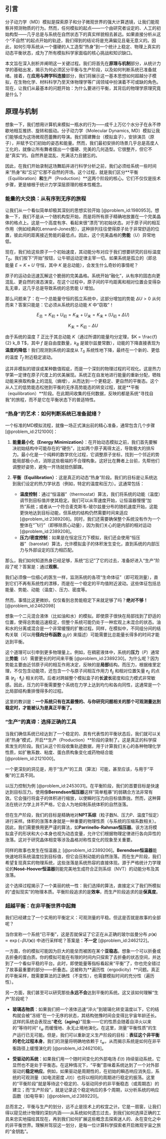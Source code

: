 ## 引言
分子动力学（MD）模拟是探索原子和分子微观世界的强大计算透镜，让我们能观察并预测物质的行为。然而，任何模拟的起点——一个由研究者设定的、人工的初始构型——几乎总是与系统在自然状态下的真实样貌相去甚远。如果直接分析从这个“不自然”的起点开始的轨迹，我们得到的结论将是充满偏见且毫无意义的。因此，如何引导系统从一个僵硬的人工造型“热身”到一个统计上稳定、物理上真实的动态平衡状态，成为了所有模拟科学家面临的核心挑战和知识缺口。

本文旨在深入剖析并阐明这一关键过程。我们将首先在**原理与机制**部分，从统计力学的基础出发，揭示为何必须区分平衡与生产阶段，以及如何判断系统已准备就绪。接着，在**应用与跨学科连接**部分，我们将展示这一基本思想如何超越分子模拟，在生物化学、材料科学乃至天体物理学等广阔领域中扮演着不可或缺的角色。现在，让我们从最基本的问题开始：为什么要进行平衡，其背后的物理学原理究竟是什么？

## 原理与机制

想象一下，我们想用计算机来模拟一瓶水的行为——成千上万亿个水分子在永不停歇地相互推挤、旋转和振动。分子动力学（Molecular Dynamics, MD）模拟让我们能够成为这场微观芭蕾舞的导演。我们搭建舞台（模拟盒子），安排演员（原子），并赋予它们初始的姿态和能量。然而，我们最初安排的场景几乎总是高度人工化的，就像让所有舞者摆出一个僵硬、完美的几何造型。它很整齐，但它不是“真实”的。自然界是混乱、充满活力且健忘的。

因此，在我们开始录制这场舞蹈并进行科学分析之前，我们必须给系统一些时间来“热身”和“忘记”它那不自然的开场。这个过程，就是我们区分**平衡（Equilibration）**和**生产（Production）**这两个阶段的核心。它们不仅仅是技术步骤，更是植根于统计力学深层原理的根本性概念。

### 能量的大交换：从有序到无序的旅程

让我们从一个看似简单却极其深刻的思想实验开始 [@problem_id:1980953]。想象一下，我们不是从一个随机构型开始，而是将所有原子精确地放置在一个完美晶体的格点上。这是一个高度有序、看起来很“漂亮”的初始状态。对于原子间的相互作用（例如经典的Lennard-Jones势），这种排列往往使得原子处于非常舒适的位置，彼此间的距离接近势能的最低点。因此，这个完美晶格的**势能**（$U$）异常地低。

现在，我们给这些原子一个初始速度，其动能分布对应于我们想要研究的目标温度 $T_0$。我们按下“开始”按钮，让牛顿运动定律主宰一切。如果系统是孤立的（即总能量 $E = K + U$ 守恒，其中 $K$ 是总动能），会发生什么奇妙的事情呢？

原子的运动会迅速瓦解这个脆弱的完美晶格。系统开始“融化”，从有序的固态向更混乱、更自然的液态演变。在这个过程中，原子间的平均距离和相对位置会变得杂乱无章，这几乎总是导致系统的总势能 $U$ 增加。

那么问题来了：在一个总能量守恒的孤立系统中，这部分增加的势能 $\Delta U > 0$ 从何而来？答案只能是：它必须从系统的总动能 $K$ 中“窃取”！

$$ E_{\text{总}} = K_{\text{初}} + U_{\text{初}} = K_{\text{末}} + U_{\text{末}} = K_{\text{末}} + (U_{\text{初}} + \Delta U) $$

$$ K_{\text{末}} = K_{\text{初}} - \Delta U $$

由于系统的温度 $T$ 正比于其总动能 $K$（通过所谓的能量均分定理，$K = \frac{f}{2} k_B T$，其中 $f$ 是自由度数量，$k_B$ 是玻尔兹曼常数），动能的下降直接表现为**温度的降低**！我们观测到系统的温度从 $T_0$ 系统性地下降，最终在一个新的、更低的温度 $T_f$ 附近稳定波动。

这并非模拟的错误或某种数值瑕疵，而是一个深刻的物理过程的可视化。这是热力学第一定律在原子尺度上的优美展现。系统正在自发地进行能量的重新分配，牺牲动能来换取构象上的混乱（熵增），从而达到一个更稳定、更自然的平衡态。这个从人工的低势能态松弛到平衡的无序高势能态的转变过程，就是**平衡（equilibration）**阶段。在此期间收集的任何数据，反映的都是系统“寻找自我”的旅程，而不是它在平衡状态下的普适特性。

### “热身”的艺术：如何判断系统已准备就绪？

一个标准的MD模拟流程，就像一场正式演出前的精心准备，通常包含几个步骤 [@problem_id:2121000]：

1.  **能量最小化（Energy Minimization）**：在开始动态模拟之前，我们首先要解决初始结构中可能存在的“硬伤”，比如两个原子离得太近，导致极大的排斥力。最小化是一个纯粹的数学优化过程，它调整原子坐标，找到一个邻近的势能局部极小点，消除这些极端的不合理构象。这好比在舞者上台前，先帮他们调整好姿势，避免一开场就扭伤脚踝。

2.  **平衡（Equilibration）**：这是真正的动态“热身”阶段。我们的目标是让系统达到我们设定的热力学状态（例如，特定的温度和压力）。这通常包括：
    *   **温度控制**：通过“恒温器”（thermostat）算法，我们将系统的动能（温度）调节到目标值并使其稳定。我们可以从零速度开始，让恒温器慢慢“加热”系统；或者从一个符合麦克斯韦-玻尔兹曼分布的随机速度开始，这能更快地达到目标动能，但系统的结构仍然需要时间来适应 [@problem_id:2389208]。同时，我们还需要确保整个系统没有作为一个整体在“飞行”（即移除质心动量），因为我们关心的是内部的相对运动 [@problem_id:2389208]。
    *   **压力/密度控制**：如果是在恒定压力下模拟，我们还会使用“恒压器”（barostat）算法，允许模拟盒子的体积发生变化，直到系统的内部压力与外部设定的压力相匹配。

那么，我们如何知道热身已经足够，系统“忘记”了它的过去，准备好进入“生产”阶段了呢？答案是：通过**观察**。

我们必须像一位细心的医生一样，监测系统的各项“生命体征”（即可观测量），直到它们不再有系统性的漂移，而是在一个稳定的平均值附近波动。这些体征包括总能量、势能、动能（温度）、压力、密度等。

然而，事情比这更微妙。仅仅看到总势能稳定下来就足够了吗？**绝对不够！** [@problem_id:2462098]

想象一个二元混合液体（比如油和水）的模拟。即使原子很快在局部找到了舒适的位置，使得总势能迅速稳定，但整个系统可能仍处于一种宏观上未混合的状态。油和水的分离或混合是一个非常缓慢的扩散过程。同样，在模拟中，不同组分间的结构关联（可以用**径向分布函数** $g_{ij}(r)$ 来描述）可能需要比总能量长得多的时间才能达到平衡。

这个道理可以引申到更多物理量上。例如，在稠密液体中，系统的**压力**（$P$）通常比**势能**（$U$）需要更长的时间来平衡 [@problem_id:2389230]。为什么呢？因为势能主要由近邻原子间的相互作用决定，反映的是**局部**结构。而压力，根据维里定理，不仅包含动能项，还包含一个与原子间相互作用力 $\mathbf{f}_{ij}$ 和相对位置矢量 $\mathbf{r}_{ij}$ 的点乘 $(\mathbf{r}_{ij} \cdot \mathbf{f}_{ij})$ 相关的项。后者对跨越整个模拟盒子的**长波长**密度和应力模式非常敏感。因此，压力的平衡需要整个系统在力学上达到均匀和各向同性，这通常是一个比局部结构重排慢得多的过程。

这里的教训是：**一个系统只有在其最慢的、与你研究问题相关的那个可观测量达到稳定时，才能被认为是真正平衡了。**

### “生产”的真谛：选择正确的工具

当我们确信系统已经达到了一个稳定的、具有代表性的平衡状态后，我们就可以关闭“热身”模式，开启**生产（Production）**阶段的录制了。这是真正的科学探索发生的阶段。我们从这个阶段收集轨迹数据，用于计算我们关心的各种物理化学性质，如扩散系数、粘度、蛋白质构象变化或药物结合能 [@problem_id:2121000]。

一个更深刻的洞见是，用于“生产”的工具（算法）可能，甚至应该，与用于“平衡”的工具不同。

以压力控制为例 [@problem_id:2453031]。在平衡阶段，我们的首要目标是快速达到目标压力。使用像**Berendsen恒压器**这样“简单粗暴”的弱耦合方法非常有效。它会强行将盒子的体积进行缩放，以使瞬时压力向目标值靠拢。然而，这种算法在统计力学上并不严格，它会人为地抑制系统体积的自然涨落。

但在生产阶段，我们的目标是精确地对**NPT系综**（粒子数N、压力P、温度T恒定）进行采样。体积的涨落本身就是一种重要的物理性质（与系统的压缩系数相关）。因此，我们需要换用更严谨的算法，如**Parrinello-Rahman恒压器**。该方法将模拟盒子的形状和大小本身也视为动态变量，允许它们根据物理定律进行各向异性的涨落。这对于研究晶体相变等涉及晶格对称性变化的现象至关重要。

同样的故事也发生在恒温器上 [@problem_id:2389206]。**Berendsen恒温器**能快速地将系统温度拉到目标值，但它会压制动能的自然涨落。而在生产阶段，我们希望复现真实的物理系统，这些涨落是系统热容的直接体现。源于严格统计力学理论的**Nosé-Hoover恒温器**则能完美地生成符合正则系综（NVT）的动能分布及其涨落。

这个选择过程揭示了一个美丽的统一性：我们选择的算法，直接定义了我们所模拟的“虚拟现实”的物理本质。平衡阶段追求的是**效率**，而生产阶段追求的是**保真度**。

### 超越平衡：在非平衡世界中起舞

我们已经建立了一个实用的平衡定义：可观测量的平稳。但这是否就是故事的全部呢？

当你宣称一个系统“已平衡”，这是否就保证了它正在从正确的玻尔兹曼分布 $p(\mathbf{x}) \propto \exp(-\beta U(\mathbf{x}))$ 中进行采样呢？答案是：**不一定** [@problem_id:2462122]。

一方面，你的模拟可能因为巨大的能垒而被困在某个**亚稳态**。想象一个可以折叠或去折叠的蛋白质。你的模拟可能在有限的时间内只探索了去折叠的状态空间，并达到了一个看似平稳的平台。此时，即使能量等指标看起来“平衡”了，你也完全错过了故事最重要的部分——折叠态。这被称为**遍历性（ergodicity）**问题。真正的平衡采样，既需要算法的正确性（不变性），也需要模拟时间的充分性（遍历性）。

另一方面，我们甚至可以研究那些**永远不会**达到平衡的系统。这又该如何理解“生产”阶段呢？

*   **玻璃态物质**：如果我们把一个液体迅速“淬火”到玻璃化转变温度以下，它的结构就会被“冻结”在一个无序的状态，其结构弛豫时间会变得比宇宙年龄还长。这样的系统会表现出“**老化（aging）**”现象——它的性质会随着自淬火以来的“等待时间” $t_w$ 而缓慢地、永无止境地演化。在这里，测量“平衡性质”的生产运行已无可能。但是，我们可以重新定义生产阶段的目标：**表征这个非平衡的老化过程本身**。我们的测量将明确地依赖于 $t_w$，从而揭示系统是如何在非平衡路径上缓慢演化的 [@problem_id:2462108]。

*   **受驱动的系统**：如果我们用一个随时间变化的外部电场 $E(t)$ 持续驱动系统，它显然也不是处于平衡态。在这种情况下，“平衡”意味着系统达到了一个对外部驱动的**稳定响应**。例如，如果驱动是周期性的，在初始的瞬态响应消失后，系统的可观测量（如电流密度 $J(t)$）也将以相同的周期进行稳定的振荡。这里的“平衡阶段”就是等待这个稳定的、与驱动同步的非平衡稳态（或周期态）的建立；而“生产阶段”，就是记录这个稳定响应的多个周期，以分析系统的响应函数（如电导率）[@problem_id:2389220]。

总而言之，平衡与生产的划分，远不止是技术上的权宜之计。它是一扇窗，让我们得以窥见统计物理的深刻内涵——从系统如何遗忘过去，到我们如何选择正确的工具来忠实地描绘其现在，再到我们如何扩展这些概念去探索迷人的、永在变化之中的非平衡世界。理解并驾驭这一划分，是每一位计算科学探索者开启微观宇宙之旅的“金钥匙”。